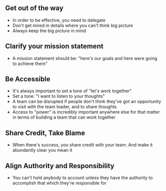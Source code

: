 ## Get out of the way
- In order to be effective, you need to delegate
- Don't get mired in details where you can't think big picture
- Always keep the big picture in mind

## Clarify your mission statement
- A mission statement should be: "here's our goals and here were going to achieve them"

## Be Accessible
- It's always important to set a tone of "let's work together"
- Set a tone: "I want to listen to your thoughts"
- A team can be disrupted if people don't think they've got an opportunity to visit with the team leader, and to share thoughts
- Access to "power" is incredibly important anywhere else for that matter in terms of building a team that can work together

## Share Credit, Take Blame
- When there's success, you share credit with your team. And make it abundantly clear you mean it

## Align Authority and Responsibility
- You can't hold anybody to account unless they have the authority to accomplish that which they're responsible for
